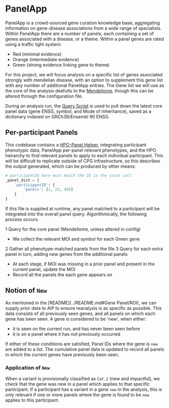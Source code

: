# PanelApp

PanelApp is a crowd-sourced gene curation knowledge base, aggregating information on gene-disease associations from a
wide range of specialists. Within PanelApp there are a number of panels, each containing a set of genes associated with
a disease, or a theme. Within a panel genes are rated using a traffic light system:

* Red (minimal evidence)
* Orange (intermediate evidence)
* Green (strong evidence linking gene to theme)

For this project, we will focus analysis on a specific list of genes associated strongly with mendelian disease, with an
option to supplement this gene list with any number of additional PanelApp entries. The Gene list we will use as the
core of the analysis deafults to the [Mendeliome](https://panelapp.agha.umccr.org/panels/137/), though this can be
altered through the configuration file.

During an analysis run, the [Query Script](../reanalysis/query_panelapp.py) is used to pull down the latest core panel
data (gene ENSG, symbol, and Mode of Inheritance), saved as a dictionary indexed on GRCh38/Ensembl 90 ENSG.

## Per-participant Panels

This codebase contains a [HPO-Panel Helper](../helpers/hpo_panel_matching.py), integrating participant phenotypic data,
PanelApp per-panel relevant phenotypes, and the HPO heirarchy to find relevant panels to apply to each individual
participant. This will be difficult to replicate outside of CPG infrastructure, so this describes the output generated,
which can be produced by other means:

```python
# participantID here must match the ID in the joint call
_panel_dict = {
    'participantID': {
        'panels': [1, 23, 456]
    }
}
```

If this file is supplied at runtime, any panel matched to a participant will be integrated into the overall panel query.
Algorithmically, the following process occurs:

1 Query for the core panel (Mendeliome, unless altered in config)

  * We collect the relevant MOI and symbol for each Green gene

2 Gather all phenotype-matched panels from the file
3 Query for each extra panel in turn, adding new genes from the additional panels

  * At each stage, if MOI was missing in a prior panel and present in the current panel, update the MOI
  * Record all the panels the each gene appears on

## Notion of `New`

As mentioned in the [README](../README.md#Gene Panel/ROI), we can supply prior data to AIP to ensure reanalysis is as
specific as possible. This data consists of all previously seen genes, and all panels on which each gene has been seen.
A gene is considered to be 'new', when either:

* it is seen on the current run, and has never been seen before
* it is on a panel where it has not previously occurred

If either of these conditions are satisfied, Panel IDs where the gene is `new` are added to a list. The cumulative panel
data is updated to record all panels in which the current genes have previously been seen.

### Application of `New`

When a variant is provisionally classified as `Cat.2` (new and impactful), we check that the gene was new in a panel
which applies to that specific participant. If a participant has a variant in a gene `new` in the analysis, this is only
relevant if one or more panels where the gene is found to be `new` applies to this participant.
